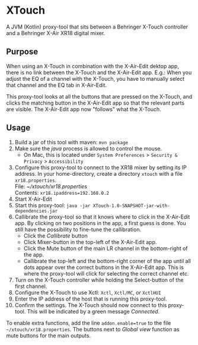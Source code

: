 # XTouch

A JVM (Kotlin) proxy-tool that sits between a Behringer X-Touch controller and a Behringer X-Air XR18 digital mixer.

## Purpose

When using an X-Touch in combination with the X-Air-Edit dektop app,
there is no link between the X-Touch and the X-Air-Edit app.
E.g.: When you adjust the EQ of a channel with the X-Touch,
you have to manually select that channel and the EQ tab in X-Air-Edit.

This proxy-tool looks at all the buttons that are pressed on the X-Touch,
and clicks the matching button in the X-Air-Edit app so that the relevant parts are visible.
The X-Air-Edit app now "follows" what the X-Touch.

## Usage

1. Build a jar of this tool with maven: `mvn package`
1. Make sure the *java* process is allowed to control the mouse.
    * On Mac, this is located under `System Preferences` > `Security & Privacy` > `Accessibility`
1. Configure this proxy-tool to connect to the XR18 mixer by setting its IP address.
In your home-directory, create a directory `xtouch` with a file `xr18.properties`.  
File: *~/xtouch/xr18.properties*  
Contents: `xr18.ipaddress=192.168.0.2`
1. Start X-Air-Edit
1. Start this proxy-tool: `java -jar XTouch-1.0-SNAPSHOT-jar-with-dependencies.jar`
1. Callibrate the proxy-tool so that it knows where to click in the X-Air-Edit app.
By clicking on two positions in the app, a first guess is done.
You still have the possibility to fine-tune the callibration.
    * Click the *Callibrate* button
    * Click Mixer-button in the top-left of the X-Air-Edit app.
    * Click the Mute button of the main LR channel in the bottom-right of the app.
    * Callibrate the top-left and the bottom-right corner of the app until all dots appear over the correct buttons in the X-Air-Edit app.
    This is where the proxy-tool will click for selecting the correct channel etc.
1. Turn on the X-Touch controller while holding the Select-button of the first channel.
1. Configure the X-Touch to use Xctl: `Xctl`, `Xctl/MC`, or `XctlHUI`
1. Enter the IP address of the host that is running this proxy-tool.
1. Confirm the settings.
The X-Touch should now connect to this proxy-tool.
This will be indicated by a green message *Connected*.

To enable extra functions, add the line `addon.enable=true` to the file `~/xtouch/xr18.properties`.
The buttons next to *Global view* function as mute buttons for the main outputs.
